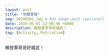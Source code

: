 ```yaml
---
layout: post
title: "參觀軍營"
img: 20190501.jpg # Add image post (optional)
date: 2019-05-01 12:00:00 +0800
description: 解放軍哥哥好威武！
tag: [Activity, Patriotism]
---
```

解放軍哥哥好威武！